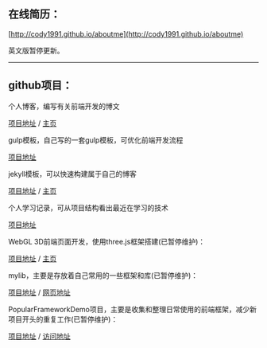 在线简历：
------------------

[http://cody1991.github.io/aboutme](http://cody1991.github.io/aboutme)

英文版暂停更新。


<hr/>

github项目：
------------------

个人博客，编写有关前端开发的博文

[项目地址](https://github.com/cody1991/cody1991.github.io) / [主页](cody1991.github.io)

gulp模板，自己写的一套gulp模板，可优化前端开发流程

[项目地址](https://github.com/cody1991/gulp-template)

jekyll模板，可以快速构建属于自己的博客

[项目地址](https://github.com/cody1991/jekyll-template) / [主页](http://cody1991.github.io/jekyll-template/)

个人学习记录，可从项目结构看出最近在学习的技术

[项目地址](https://github.com/cody1991/learn)

WebGL 3D前端页面开发，使用three.js框架搭建(已暂停维护)：

[项目地址](https://github.com/cody1991/webgltang) / [主页](http://cody1991.github.io/webgltang/)

mylib，主要是存放着自己常用的一些框架和库(已暂停维护)：

[项目地址](https://github.com/cody1991/mylib) / [网页地址](http://cody1991.github.io/mylib/)

PopularFrameworkDemo项目，主要是收集和整理日常使用的前端框架，减少新项目开头的重复工作(已暂停维护)：

[项目地址](https://github.com/cody1991/PopularFrameworkDemo) / [访问地址](http://cody1991.github.io/PopularFrameworkDemo/)
